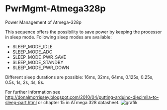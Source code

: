 # PwrMgmt-Atmega328p
 Power Management of Atmega-328p

This sequence offers the possibility to save power by keeping the processor in sleep mode.
Following sleep modes are available:
- SLEEP_MODE_IDLE
- SLEEP_MODE_ADC
- SLEEP_MODE_PWR_SAVE
- SLEEP_MODE_STANDBY
- SLEEP_MODE_PWR_DOWN

Different sleep durations are possible: 16ms, 32ms, 64ms, 0.125s, 0.25s, 0.5s, 1s, 2s, 4s, 8s.

For further information see http://donalmorrissey.blogspot.com/2010/04/putting-arduino-diecimila-to-sleep-part.html or chapter 15 in ATmega 328 datasheet.
![grafik](https://user-images.githubusercontent.com/75970114/153701514-ae80cb55-37e6-4053-8b0a-29e3de013a5f.png)
